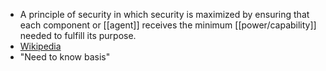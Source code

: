 - A principle of security in which security is maximized by ensuring that each component or [[agent]] receives the minimum [[power/capability]] needed to fulfill its purpose.
- [Wikipedia](https://en.wikipedia.org/wiki/Principle_of_least_privilege)
- "Need to know basis"
